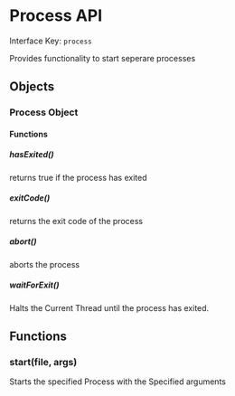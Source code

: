 # Process API

Interface Key: `process`

Provides functionality to start seperare processes

## Objects

### Process Object

#### Functions

##### hasExited()
returns true if the process has exited

##### exitCode()
returns the exit code of the process

##### abort()
aborts the process

##### waitForExit()
Halts the Current Thread until the process has exited.

## Functions

### start(file, args)
Starts the specified Process with the Specified arguments
